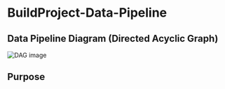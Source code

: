 # BuildProject-Data-Pipeline

## Data Pipeline Diagram (Directed Acyclic Graph)
![DAG image]()

## Purpose


## 
